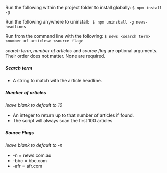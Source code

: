 Run the following within the project folder to install globally:
```$ npm install -g```

Run the following anywhere to uninstall:
``` $ npm uninstall -g news-headlines```

Run from the command line with the following:
```$ news <search term> <number of articles> <source flag>```

_search term_, _number of articles_ and _source flag_ are optional arguments. Their order does not matter. None are required.

##### Search term
- A string to match with the article headline.

##### Number of articles
_leave blank to default to 10_
- An integer to return up to that number of articles if found.
- The script will always scan the first 100 articles

##### Source Flags
_leave blank to default to -n_
- -n = news.com.au
- -bbc = bbc.com
- -afr = afr.com